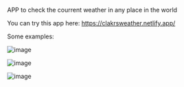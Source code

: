APP to check the courrent weather in any place in the world

You can try this app here: https://clakrsweather.netlify.app/


Some examples:


![image](https://github.com/Clarks1223/Clima/assets/117754080/519704ff-8787-43ca-b694-b78c7dc3d434)


![image](https://github.com/Clarks1223/Clima/assets/117754080/f0fff249-a404-4e33-b711-bfeb47b9086c)


![image](https://github.com/Clarks1223/Clima/assets/117754080/a744e5aa-b312-4788-8c0a-a36a7fcc15a1)
